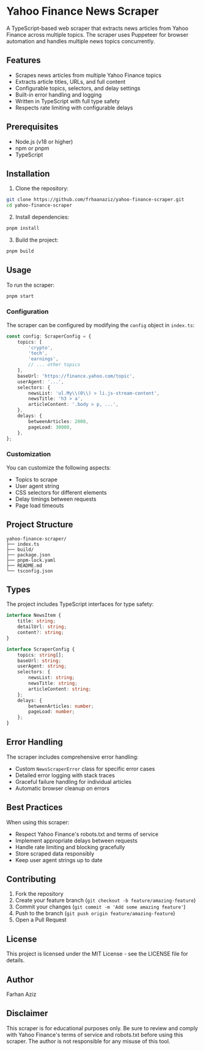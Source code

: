 # Yahoo Finance News Scraper

A TypeScript-based web scraper that extracts news articles from Yahoo Finance across multiple topics. The scraper uses Puppeteer for browser automation and handles multiple news topics concurrently.

## Features

-   Scrapes news articles from multiple Yahoo Finance topics
-   Extracts article titles, URLs, and full content
-   Configurable topics, selectors, and delay settings
-   Built-in error handling and logging
-   Written in TypeScript with full type safety
-   Respects rate limiting with configurable delays

## Prerequisites

-   Node.js (v18 or higher)
-   npm or pnpm
-   TypeScript

## Installation

1. Clone the repository:

```bash
git clone https://github.com/frhaanaziz/yahoo-finance-scraper.git
cd yahoo-finance-scraper
```

2. Install dependencies:

```bash
pnpm install
```

3. Build the project:

```bash
pnpm build
```

## Usage

To run the scraper:

```bash
pnpm start
```

### Configuration

The scraper can be configured by modifying the `config` object in `index.ts`:

```typescript
const config: ScraperConfig = {
    topics: [
        'crypto',
        'tech',
        'earnings',
        // ... other topics
    ],
    baseUrl: 'https://finance.yahoo.com/topic',
    userAgent: '...',
    selectors: {
        newsList: 'ul.My\\(0\\) > li.js-stream-content',
        newsTitle: 'h3 > a',
        articleContent: '.body > p, ...',
    },
    delays: {
        betweenArticles: 2000,
        pageLoad: 30000,
    },
};
```

### Customization

You can customize the following aspects:

-   Topics to scrape
-   User agent string
-   CSS selectors for different elements
-   Delay timings between requests
-   Page load timeouts

## Project Structure

```
yahoo-finance-scraper/
├── index.ts
├── build/
├── package.json
├── pnpm-lock.yaml
├── README.md
└── tsconfig.json
```

## Types

The project includes TypeScript interfaces for type safety:

```typescript
interface NewsItem {
    title: string;
    detailUrl: string;
    content?: string;
}

interface ScraperConfig {
    topics: string[];
    baseUrl: string;
    userAgent: string;
    selectors: {
        newsList: string;
        newsTitle: string;
        articleContent: string;
    };
    delays: {
        betweenArticles: number;
        pageLoad: number;
    };
}
```

## Error Handling

The scraper includes comprehensive error handling:

-   Custom `NewsScraperError` class for specific error cases
-   Detailed error logging with stack traces
-   Graceful failure handling for individual articles
-   Automatic browser cleanup on errors

## Best Practices

When using this scraper:

-   Respect Yahoo Finance's robots.txt and terms of service
-   Implement appropriate delays between requests
-   Handle rate limiting and blocking gracefully
-   Store scraped data responsibly
-   Keep user agent strings up to date

## Contributing

1. Fork the repository
2. Create your feature branch (`git checkout -b feature/amazing-feature`)
3. Commit your changes (`git commit -m 'Add some amazing feature'`)
4. Push to the branch (`git push origin feature/amazing-feature`)
5. Open a Pull Request

## License

This project is licensed under the MIT License - see the LICENSE file for details.

## Author

Farhan Aziz

## Disclaimer

This scraper is for educational purposes only. Be sure to review and comply with Yahoo Finance's terms of service and robots.txt before using this scraper. The author is not responsible for any misuse of this tool.
